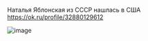 Наталья Яблонская из СССР нашлась в США https://ok.ru/profile/32880129612

![image](https://github.com/user-attachments/assets/fe55f946-bac1-47ae-8301-5ade5af0086e)
